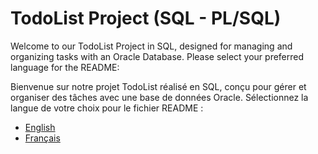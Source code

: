 
# TodoList Project (SQL - PL/SQL)

Welcome to our TodoList Project in SQL, designed for managing and organizing tasks with an Oracle Database. Please select your preferred language for the README:

Bienvenue sur notre projet TodoList réalisé en SQL, conçu pour gérer et organiser des tâches avec une base de données Oracle. Sélectionnez la langue de votre choix pour le fichier README :

- [English](README_en.md)
- [Français](README_fr.md)
